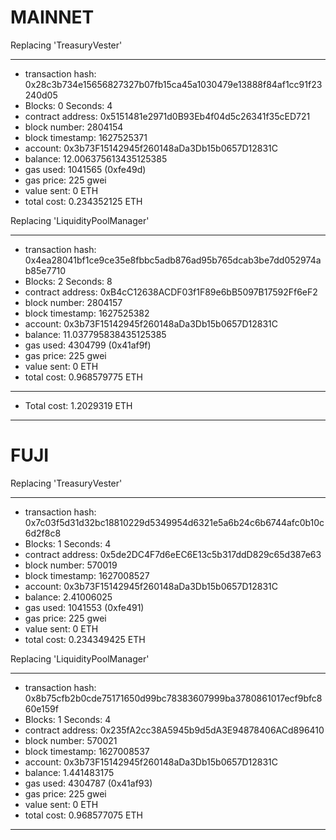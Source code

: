 # MAINNET

Replacing 'TreasuryVester'

---

- transaction hash: 0x28c3b734e15656827327b07fb15ca45a1030479e13888f84af1cc91f23240d05
- Blocks: 0 Seconds: 4
- contract address: 0x5151481e2971d0B93Eb4f04d5c26341f35cED721
- block number: 2804154
- block timestamp: 1627525371
- account: 0x3b73F15142945f260148aDa3Db15b0657D12831C
- balance: 12.006375613435125385
- gas used: 1041565 (0xfe49d)
- gas price: 225 gwei
- value sent: 0 ETH
- total cost: 0.234352125 ETH

Replacing 'LiquidityPoolManager'

---

- transaction hash: 0x4ea28041bf1ce9ce35e8fbbc5adb876ad95b765dcab3be7dd052974ab85e7710
- Blocks: 2 Seconds: 8
- contract address: 0xB4cC12638ACDF03f1F89e6bB5097B17592Ff6eF2
- block number: 2804157
- block timestamp: 1627525382
- account: 0x3b73F15142945f260148aDa3Db15b0657D12831C
- balance: 11.037795838435125385
- gas used: 4304799 (0x41af9f)
- gas price: 225 gwei
- value sent: 0 ETH
- total cost: 0.968579775 ETH

---

- Total cost: 1.2029319 ETH

---

# FUJI

Replacing 'TreasuryVester'

---

- transaction hash: 0x7c03f5d31d32bc18810229d5349954d6321e5a6b24c6b6744afc0b10c6d2f8c8
- Blocks: 1 Seconds: 4
- contract address: 0x5de2DC4F7d6eEC6E13c5b317ddD829c65d387e63
- block number: 570019
- block timestamp: 1627008527
- account: 0x3b73F15142945f260148aDa3Db15b0657D12831C
- balance: 2.41006025
- gas used: 1041553 (0xfe491)
- gas price: 225 gwei
- value sent: 0 ETH
- total cost: 0.234349425 ETH

Replacing 'LiquidityPoolManager'

---

- transaction hash: 0x8b75cfb2b0cde75171650d99bc78383607999ba3780861017ecf9bfc860e159f
- Blocks: 1 Seconds: 4
- contract address: 0x235fA2cc38A5945b9d5dA3E94878406ACd896410
- block number: 570021
- block timestamp: 1627008537
- account: 0x3b73F15142945f260148aDa3Db15b0657D12831C
- balance: 1.441483175
- gas used: 4304787 (0x41af93)
- gas price: 225 gwei
- value sent: 0 ETH
- total cost: 0.968577075 ETH

---
